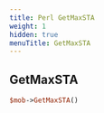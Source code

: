 ```yaml
---
title: Perl GetMaxSTA
weight: 1
hidden: true
menuTitle: GetMaxSTA
---
```

## GetMaxSTA
```perl
$mob->GetMaxSTA()
```